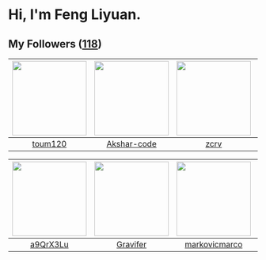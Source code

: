 # Hi, I'm Feng Liyuan.

## My Followers ([118](https://github.com/SunRunAway?tab=followers))

| <img src="https://avatars.githubusercontent.com/u/57785890?v=4" width="150" height="150" /> | <img src="https://avatars.githubusercontent.com/u/59618640?v=4" width="150" height="150" /> | <img src="https://avatars.githubusercontent.com/u/119645983?v=4" width="150" height="150" /> | <img src="https://avatars.githubusercontent.com/u/55898975?v=4" width="150" height="150" /> |
| :-----------------------------------------------------------------------------------------: | :-----------------------------------------------------------------------------------------: | :------------------------------------------------------------------------------------------: | :-----------------------------------------------------------------------------------------: |
|                            [toum120](https://github.com/toum120)                            |                        [Akshar-code](https://github.com/Akshar-code)                        |                                [zcrv](https://github.com/zcrv)                               |                             [mitghi](https://github.com/mitghi)                             |

| <img src="https://avatars.githubusercontent.com/u/46620760?v=4" width="150" height="150" /> | <img src="https://avatars.githubusercontent.com/u/44160838?v=4" width="150" height="150" /> | <img src="https://avatars.githubusercontent.com/u/52882128?v=4" width="150" height="150" /> | <img src="https://avatars.githubusercontent.com/u/83270523?v=4" width="150" height="150" /> |
| :-----------------------------------------------------------------------------------------: | :-----------------------------------------------------------------------------------------: | :-----------------------------------------------------------------------------------------: | :-----------------------------------------------------------------------------------------: |
|                           [a9QrX3Lu](https://github.com/a9QrX3Lu)                           |                           [Gravifer](https://github.com/Gravifer)                           |                      [markovicmarco](https://github.com/markovicmarco)                      |                    [cherryhanminmin](https://github.com/cherryhanminmin)                    |